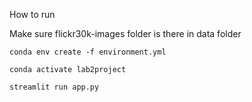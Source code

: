 How to run

Make sure flickr30k-images folder is there in data folder

```
conda env create -f environment.yml
```

```
conda activate lab2project
```

```
streamlit run app.py
```
